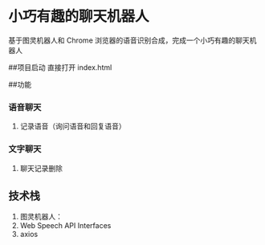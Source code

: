 # 小巧有趣的聊天机器人

基于图灵机器人和 Chrome 浏览器的语音识别合成，完成一个小巧有趣的聊天机器人

##项目启动
直接打开 index.html

##功能

### 语音聊天

1. 记录语音（询问语音和回复语音）

### 文字聊天

1. 聊天记录删除

## 技术栈

1. 图灵机器人：
2. Web Speech API Interfaces
3. axios
